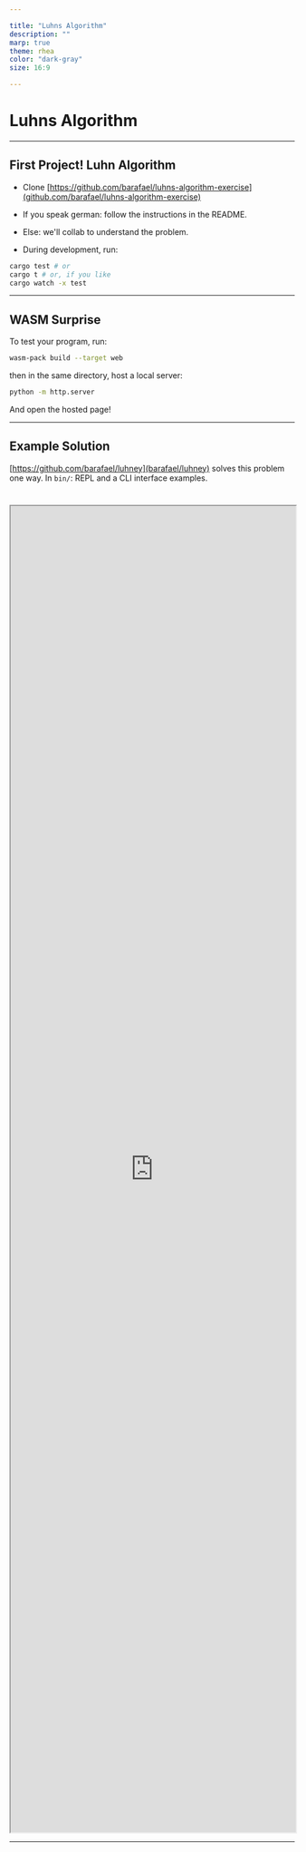 ```yaml
---

title: "Luhns Algorithm"
description: ""
marp: true
theme: rhea
color: "dark-gray"
size: 16:9

---
```


<!--
paginate: true
 -->
<!-- 
_footer: ''
_paginate: false
 -->
<!-- _class: lead -->

# Luhns Algorithm

---

## First Project! Luhn Algorithm

* Clone [https://github.com/barafael/luhns-algorithm-exercise](github.com/barafael/luhns-algorithm-exercise)

* If you speak german: follow the instructions in the README.

* Else: we'll collab to understand the problem.

* During development, run:

````bash
cargo test # or
cargo t # or, if you like
cargo watch -x test
````

---

## WASM Surprise

To test your program, run:

````bash
wasm-pack build --target web
````

then in the same directory, host a local server:

````bash
python -m http.server
````

And open the hosted page!

---

## Example Solution

[https://github.com/barafael/luhney](barafael/luhney) solves this problem one way.
In `bin/`: REPL and a CLI interface examples.

<iframe style="margin-top:5%" width="100%" height="60%" src="https://barafael.github.io/luhney/">
</iframe>

---
